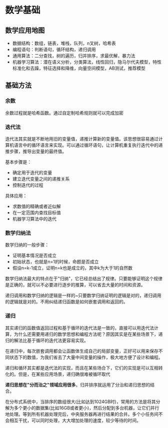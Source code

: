 # 数学基础

## 数学应用地图

- 数据结构：数组，链表，堆栈，队列，n叉树，哈希表
- 编程语句：判断语句，循环结构，递归调用
- 通用算法：二分查找，树的遍历，归并排序，求最优解，暴力法
- 机器学习算法：潜在语义分析，分类算法，线性回归，隐马尔代夫模型，特性标准化和去躁，特征选择和降维，向量空间模型，AB测试，推荐模型

## 基础方法

### 余数

余数过程就是哈希函数。通过自定制哈希规则就可以完成加密

### 迭代法

迭代法其实就是不断地用旧的变量值，递推计算新的变量值。该思想很容易通过计算机语言中的循环语言来实现。可以通过循环语句，让计算机重复执行迭代中的递推步骤，推导出变量的最终值。

基本步骤是：

- 确定用于迭代的变量
- 建立迭代变量之间的递推关系
- 控制迭代的过程

具体应用：

- 求数值的精确或者近似解
- 在一定范围内查找目标值
- 机器学习算法中的迭代

### 数学归纳法

数学归纳的一般步骤：

- 证明基本情况是否成立
- 初始状态，也就是n=1的时候，命题是否成立
- 假设n=k-1成立，证明n=k也是成立的，其中k为大于1的自然数

数学归纳法最大的特点在于"归纳"，它已经总结出了规律。只要能够证明这个规律是正确的，就可以不必要进行逐步的推算，可以省去大量的时间和资源。

递归调用和数学归纳的逻辑是一样的~只要数学归纳证明的逻辑是对的，递归调用的逻辑就是对的。不用纠结递归函数是如何嵌套调用和返回的。

### 递归

其实递归的函数值返回过程和基于循环的迭代法是一致的，直接可以用迭代法计算，为什么还需要用递归的数学思想和编程方法呢？原因其实是在某些场景下，递归的解法比基于循环的迭代法更容易实现。

在递归中，每次嵌套调用都会让函数体生成自己的局部变量，正好可以用来保存不同状态下的数值，为我们省去了大量中间变量的操作，极大地方便了设计和编程。

递归和循环其实都是迭代法的实现，而且在某些场合下，它们的实现是可以互相转化的。但是，在某些应用场景，递归确很难被循环取代

**递归思想在"分而治之"领域应用很多**。归并排序就运用了分治和递归思想的结合。

在分布式系统中，当排序的数组很大(比如达到1024GB时)，常用的方法是将其分解为多个更小的数据集(比如16GB或者更小)，然后分配到多台机器，让它们并行地处理。等到所有机器处理完后，中央服务器再进行结果的合并。多个小任务间不会相互干扰，可以同时处理，大大增加处理的速度，较少等待的时间。

